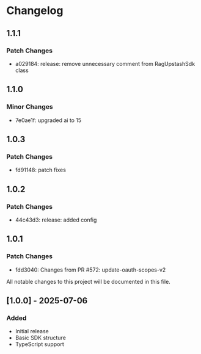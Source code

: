 # Changelog

## 1.1.1

### Patch Changes

- a029184: release: remove unnecessary comment from RagUpstashSdk class

## 1.1.0

### Minor Changes

- 7e0ae1f: upgraded ai to 15

## 1.0.3

### Patch Changes

- fd91148: patch fixes

## 1.0.2

### Patch Changes

- 44c43d3: release: added config

## 1.0.1

### Patch Changes

- fdd3040: Changes from PR #572: update-oauth-scopes-v2

All notable changes to this project will be documented in this file.

## [1.0.0] - 2025-07-06

### Added

- Initial release
- Basic SDK structure
- TypeScript support

<!-- Add your changes here using this format:

## [1.1.0] - YYYY-MM-DD

### Added
- New feature

### Changed
- Updated feature

### Fixed
- Bug fix

### Removed
- Deprecated feature
-->
